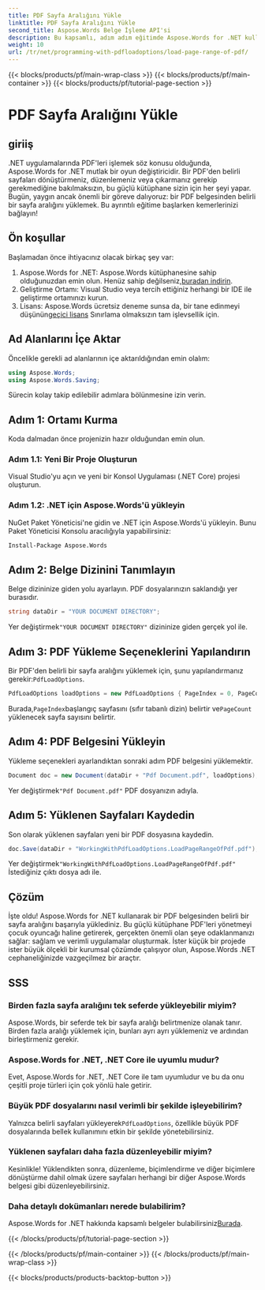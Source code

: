 ```yaml
---
title: PDF Sayfa Aralığını Yükle
linktitle: PDF Sayfa Aralığını Yükle
second_title: Aspose.Words Belge İşleme API'si
description: Bu kapsamlı, adım adım eğitimde Aspose.Words for .NET kullanarak bir PDF'den belirli sayfa aralıklarının nasıl yükleneceğini öğrenin. .NET geliştiricileri için mükemmel.
weight: 10
url: /tr/net/programming-with-pdfloadoptions/load-page-range-of-pdf/
---
```


{{< blocks/products/pf/main-wrap-class >}}
{{< blocks/products/pf/main-container >}}
{{< blocks/products/pf/tutorial-page-section >}}

# PDF Sayfa Aralığını Yükle

## giriiş

.NET uygulamalarında PDF'leri işlemek söz konusu olduğunda, Aspose.Words for .NET mutlak bir oyun değiştiricidir. Bir PDF'den belirli sayfaları dönüştürmeniz, düzenlemeniz veya çıkarmanız gerekip gerekmediğine bakılmaksızın, bu güçlü kütüphane sizin için her şeyi yapar. Bugün, yaygın ancak önemli bir göreve dalıyoruz: bir PDF belgesinden belirli bir sayfa aralığını yüklemek. Bu ayrıntılı eğitime başlarken kemerlerinizi bağlayın!

## Ön koşullar

Başlamadan önce ihtiyacınız olacak birkaç şey var:

1. Aspose.Words for .NET: Aspose.Words kütüphanesine sahip olduğunuzdan emin olun. Henüz sahip değilseniz,[buradan indirin](https://releases.aspose.com/words/net/).
2. Geliştirme Ortamı: Visual Studio veya tercih ettiğiniz herhangi bir IDE ile geliştirme ortamınızı kurun.
3.  Lisans: Aspose.Words ücretsiz deneme sunsa da, bir tane edinmeyi düşünün[geçici lisans](https://purchase.aspose.com/temporary-license/) Sınırlama olmaksızın tam işlevsellik için.

## Ad Alanlarını İçe Aktar

Öncelikle gerekli ad alanlarının içe aktarıldığından emin olalım:

```csharp
using Aspose.Words;
using Aspose.Words.Saving;
```

Sürecin kolay takip edilebilir adımlara bölünmesine izin verin. 

## Adım 1: Ortamı Kurma

Koda dalmadan önce projenizin hazır olduğundan emin olun.

### Adım 1.1: Yeni Bir Proje Oluşturun
Visual Studio'yu açın ve yeni bir Konsol Uygulaması (.NET Core) projesi oluşturun.

### Adım 1.2: .NET için Aspose.Words'ü yükleyin
NuGet Paket Yöneticisi'ne gidin ve .NET için Aspose.Words'ü yükleyin. Bunu Paket Yöneticisi Konsolu aracılığıyla yapabilirsiniz:

```sh
Install-Package Aspose.Words
```

## Adım 2: Belge Dizinini Tanımlayın

Belge dizininize giden yolu ayarlayın. PDF dosyalarınızın saklandığı yer burasıdır.

```csharp
string dataDir = "YOUR DOCUMENT DIRECTORY";
```

 Yer değiştirmek`"YOUR DOCUMENT DIRECTORY"` dizininize giden gerçek yol ile.

## Adım 3: PDF Yükleme Seçeneklerini Yapılandırın

 Bir PDF'den belirli bir sayfa aralığını yüklemek için, şunu yapılandırmanız gerekir:`PdfLoadOptions`.

```csharp
PdfLoadOptions loadOptions = new PdfLoadOptions { PageIndex = 0, PageCount = 1 };
```

 Burada,`PageIndex`başlangıç sayfasını (sıfır tabanlı dizin) belirtir ve`PageCount` yüklenecek sayfa sayısını belirtir.

## Adım 4: PDF Belgesini Yükleyin

Yükleme seçenekleri ayarlandıktan sonraki adım PDF belgesini yüklemektir.

```csharp
Document doc = new Document(dataDir + "Pdf Document.pdf", loadOptions);
```

 Yer değiştirmek`"Pdf Document.pdf"` PDF dosyanızın adıyla.

## Adım 5: Yüklenen Sayfaları Kaydedin

Son olarak yüklenen sayfaları yeni bir PDF dosyasına kaydedin.

```csharp
doc.Save(dataDir + "WorkingWithPdfLoadOptions.LoadPageRangeOfPdf.pdf");
```

 Yer değiştirmek`"WorkingWithPdfLoadOptions.LoadPageRangeOfPdf.pdf"` İstediğiniz çıktı dosya adı ile.

## Çözüm

İşte oldu! Aspose.Words for .NET kullanarak bir PDF belgesinden belirli bir sayfa aralığını başarıyla yüklediniz. Bu güçlü kütüphane PDF'leri yönetmeyi çocuk oyuncağı haline getirerek, gerçekten önemli olan şeye odaklanmanızı sağlar: sağlam ve verimli uygulamalar oluşturmak. İster küçük bir projede ister büyük ölçekli bir kurumsal çözümde çalışıyor olun, Aspose.Words .NET cephaneliğinizde vazgeçilmez bir araçtır.

## SSS

### Birden fazla sayfa aralığını tek seferde yükleyebilir miyim?
Aspose.Words, bir seferde tek bir sayfa aralığı belirtmenize olanak tanır. Birden fazla aralığı yüklemek için, bunları ayrı ayrı yüklemeniz ve ardından birleştirmeniz gerekir.

### Aspose.Words for .NET, .NET Core ile uyumlu mudur?
Evet, Aspose.Words for .NET, .NET Core ile tam uyumludur ve bu da onu çeşitli proje türleri için çok yönlü hale getirir.

### Büyük PDF dosyalarını nasıl verimli bir şekilde işleyebilirim?
 Yalnızca belirli sayfaları yükleyerek`PdfLoadOptions`, özellikle büyük PDF dosyalarında bellek kullanımını etkin bir şekilde yönetebilirsiniz.

### Yüklenen sayfaları daha fazla düzenleyebilir miyim?
Kesinlikle! Yüklendikten sonra, düzenleme, biçimlendirme ve diğer biçimlere dönüştürme dahil olmak üzere sayfaları herhangi bir diğer Aspose.Words belgesi gibi düzenleyebilirsiniz.

### Daha detaylı dokümanları nerede bulabilirim?
 Aspose.Words for .NET hakkında kapsamlı belgeler bulabilirsiniz[Burada](https://reference.aspose.com/words/net/).



{{< /blocks/products/pf/tutorial-page-section >}}

{{< /blocks/products/pf/main-container >}}
{{< /blocks/products/pf/main-wrap-class >}}

{{< blocks/products/products-backtop-button >}}
